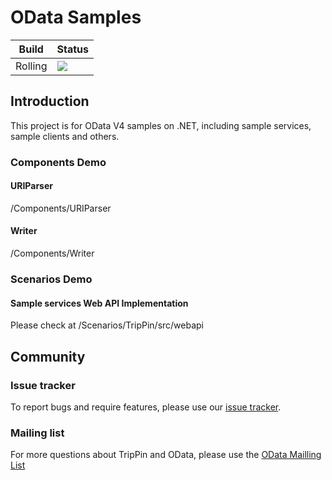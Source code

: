 OData Samples
=============
 Build  | Status
--------|---------
Rolling | <img src="https://identitydivision.visualstudio.com/_apis/public/build/definitions/2cfe7ec3-b94f-4ab9-85ab-2ebff928f3fd/254/badge"/>

## Introduction

This project is for OData V4 samples on .NET, including sample services, sample clients and others.

### Components Demo

#### URIParser
/Components/URIParser

#### Writer
/Components/Writer

### Scenarios Demo

#### Sample services Web API Implementation
Please check at /Scenarios/TripPin/src/webapi

## Community

### Issue tracker
To report bugs and require features, please use our [issue tracker](https://github.com/OData/ODataSamples/issues).

### Mailing list
For more questions about TripPin and OData, please use the [OData Mailling List](http://www.odata.org/join-the-odata-discussion/)
